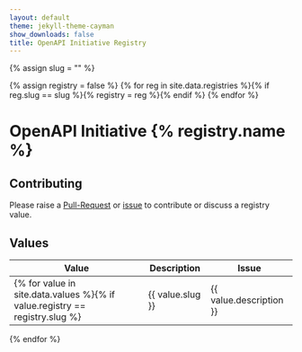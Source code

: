 ```yaml
---
layout: default
theme: jekyll-theme-cayman
show_downloads: false
title: OpenAPI Initiative Registry
---
```


{% assign slug = "" %}

{% assign registry = false %}
{% for reg in site.data.registries %}{% if reg.slug == slug %}{% registry = reg %}{% endif %}
{% endfor %}

# OpenAPI Initiative {% registry.name %}

## Contributing

Please raise a [Pull-Request]() or [issue]() to contribute or discuss a registry value.

## Values

|Value|Description|Issue|
|---|---|---|
{% for value in site.data.values %}{% if value.registry == registry.slug %}| {{ value.slug }} | {{ value.description }} | {{ value.issue }} |{% endif %}
{% endfor %}

